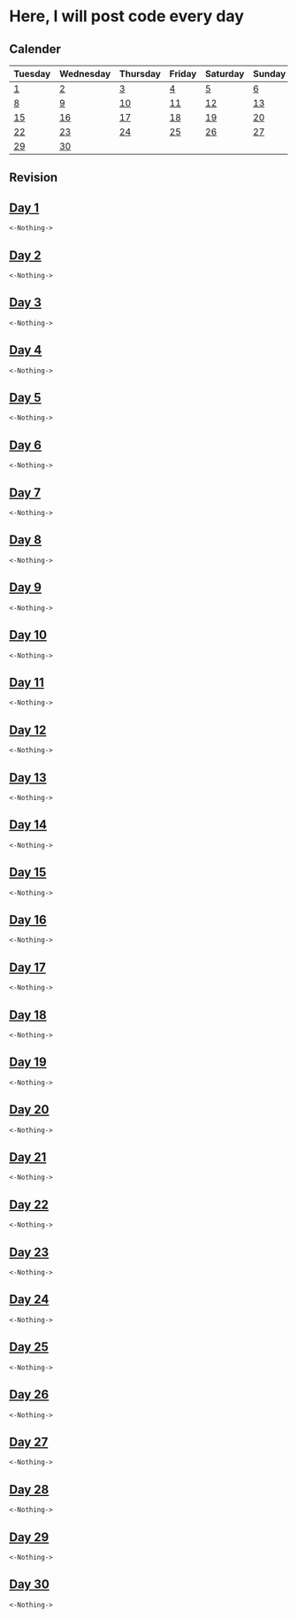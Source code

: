 # Here, I will post code every day

## Calender

| Tuesday      | Wednesday | Thursday      | Friday | Saturday      | Sunday      | Monday      |
| ----------- | ----------- | ----------- | ----------- | ----------- | ----------- | ----------- |
| [1](#day-1)| [2](#day-2)| [3](#day-3)| [4](#day-4)| [5](#day-5)| [6](#day-6)| [7](#day-7)      
| [8](#day-8)| [9](#day-9)| [10](#day-10)| [11](#day-11)| [12](#day-12)| [13](#day-13)| [14](#day-14)      
| [15](#day-15)| [16](#day-16)| [17](#day-17)| [18](#day-18)| [19](#day-19)| [20](#day-20)| [21](#day-21)      
| [22](#day-22)| [23](#day-23)| [24](#day-24)| [25](#day-25)| [26](#day-26)| [27](#day-27)| [28](#day-28)      
| [29](#day-29)| [30](#day-30)  


## Revision

## [Day 1](#calender)
```
<-Nothing->
```
## [Day 2](#calender)
```
<-Nothing->
```

## [Day 3](#calender)
```
<-Nothing->
```

## [Day 4](#calender)
```
<-Nothing->
```

## [Day 5](#calender)
```
<-Nothing->
```

## [Day 6](#calender)
```
<-Nothing->
```

## [Day 7](#calender)
```
<-Nothing->
```

## [Day 8](#calender)
```
<-Nothing->
```

## [Day 9](#calender)
```
<-Nothing->
```

## [Day 10](#calender)
```
<-Nothing->
```

## [Day 11](#calender)
```
<-Nothing->
```

## [Day 12](#calender)
```
<-Nothing->
```

## [Day 13](#calender)
```
<-Nothing->
```

## [Day 14](#calender)
```
<-Nothing->
```

## [Day 15](#calender)
```
<-Nothing->
```

## [Day 16](#calender)
```
<-Nothing->
```

## [Day 17](#calender)
```
<-Nothing->
```

## [Day 18](#calender)
```
<-Nothing->
```

## [Day 19](#calender)
```
<-Nothing->
```

## [Day 20](#calender)
```
<-Nothing->
```

## [Day 21](#calender)
```
<-Nothing->
```

## [Day 22](#calender)
```
<-Nothing->
```

## [Day 23](#calender)
```
<-Nothing->
```

## [Day 24](#calender)
```
<-Nothing->
```

## [Day 25](#calender)
```
<-Nothing->
```

## [Day 26](#calender)
```
<-Nothing->
```

## [Day 27](#calender)
```
<-Nothing->
```

## [Day 28](#calender)
```
<-Nothing->
```

## [Day 29](#calender)
```
<-Nothing->
```

## [Day 30](#calender)
```
<-Nothing->
```